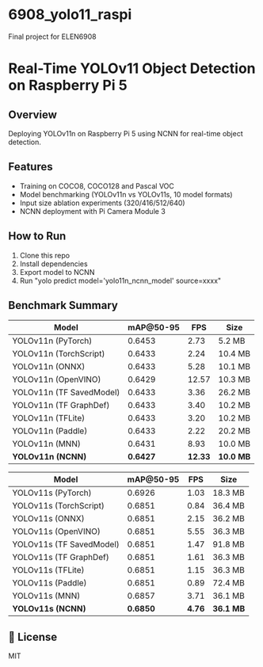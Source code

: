 # 6908_yolo11_raspi
Final project for ELEN6908
# Real-Time YOLOv11 Object Detection on Raspberry Pi 5

##  Overview
Deploying YOLOv11n on Raspberry Pi 5 using NCNN for real-time object detection.

##  Features
- Training on COCO8, COCO128 and Pascal VOC
- Model benchmarking (YOLOv11n vs YOLOv11s, 10 model formats)
- Input size ablation experiments (320/416/512/640)
- NCNN deployment with Pi Camera Module 3

##  How to Run
1. Clone this repo
2. Install dependencies
3. Export model to NCNN
4. Run "yolo predict model='yolo11n_ncnn_model' source=xxxx"


##  Benchmark Summary
| Model                    | mAP\@50-95 | FPS       | Size        |
| ------------------------ | ---------- | --------- | ----------- |
| YOLOv11n (PyTorch)       | 0.6453     | 2.73      | 5.2 MB      |
| YOLOv11n (TorchScript)   | 0.6433     | 2.24      | 10.4 MB     |
| YOLOv11n (ONNX)          | 0.6433     | 5.28      | 10.1 MB     |
| YOLOv11n (OpenVINO)      | 0.6429     | 12.57     | 10.3 MB     |
| YOLOv11n (TF SavedModel) | 0.6433     | 3.36      | 26.2 MB     |
| YOLOv11n (TF GraphDef)   | 0.6433     | 3.40      | 10.2 MB     |
| YOLOv11n (TFLite)        | 0.6433     | 3.20      | 10.2 MB     |
| YOLOv11n (Paddle)        | 0.6433     | 2.22      | 20.2 MB     |
| YOLOv11n (MNN)           | 0.6431     | 8.93      | 10.0 MB     |
| **YOLOv11n (NCNN)**      | **0.6427** | **12.33** | **10.0 MB** |

| Model                    | mAP\@50-95 | FPS      | Size        |
| ------------------------ | ---------- | -------- | ----------- |
| YOLOv11s (PyTorch)       | 0.6926     | 1.03     | 18.3 MB     |
| YOLOv11s (TorchScript)   | 0.6851     | 0.84     | 36.4 MB     |
| YOLOv11s (ONNX)          | 0.6851     | 2.15     | 36.2 MB     |
| YOLOv11s (OpenVINO)      | 0.6851     | 5.55     | 36.3 MB     |
| YOLOv11s (TF SavedModel) | 0.6851     | 1.47     | 91.8 MB     |
| YOLOv11s (TF GraphDef)   | 0.6851     | 1.61     | 36.3 MB     |
| YOLOv11s (TFLite)        | 0.6851     | 1.15     | 36.3 MB     |
| YOLOv11s (Paddle)        | 0.6851     | 0.89     | 72.4 MB     |
| YOLOv11s (MNN)           | 0.6857     | 3.71     | 36.1 MB     |
| **YOLOv11s (NCNN)**      | **0.6850** | **4.76** | **36.1 MB** |



## 📄 License
MIT
